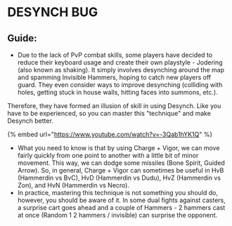 # DESYNCH BUG

## Guide:

* Due to the lack of PvP combat skills, some players have decided to reduce their keyboard usage and create their own playstyle - Jodering (also known as shaking). It simply involves desynching around the map and spamming Invisible Hammers, hoping to catch new players off guard. They even consider ways to improve desynching (colliding with holes, getting stuck in house walls, hitting faces into summons, etc.).

Therefore, they have formed an illusion of skill in using Desynch. Like you have to be experienced, so you can master this "technique" and make Desynch better.



{% embed url="https://www.youtube.com/watch?v=-3Qab1hYK1Q" %}

* What you need to know is that by using Charge + Vigor, we can move fairly quickly from one point to another with a little bit of minor movement. This way, we can dodge some missiles (Bone Spirit, Guided Arrow). So, in general, Charge + Vigor can sometimes be useful in HvB (Hammerdin vs BvC), HvD (Hammerdin vs Dudu), HvZ (Hammerdin vs Zon), and HvN (Hammerdin vs Necro).
* In practice, mastering this technique is not something you should do, however, you should be aware of it. In some dual fights against casters, a surprise cart goes ahead and a couple of Hammers - 2 hammers cast at once (Random 1 2 hammers / invisible) can surprise the opponent.